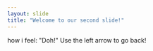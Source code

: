 ```yaml
---
layout: slide
title: "Welcome to our second slide!"
---
```

how i feel: "Doh!"
Use the left arrow to go back!
